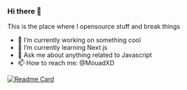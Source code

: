 ### Hi there 👋

This is the place where I opensource stuff and break things

- 🔭 I’m currently working on something cool
- 🌱 I’m currently learning Next js
- 💬 Ask me about anything related to Javascript
- 📫 How to reach me: @MouadXD

[![Readme Card](https://github-readme-stats.vercel.app/api/pin/?username=MouadXD&repo=github-readme-stats)](https://github.com/MouadXD/github-readme-stats)

